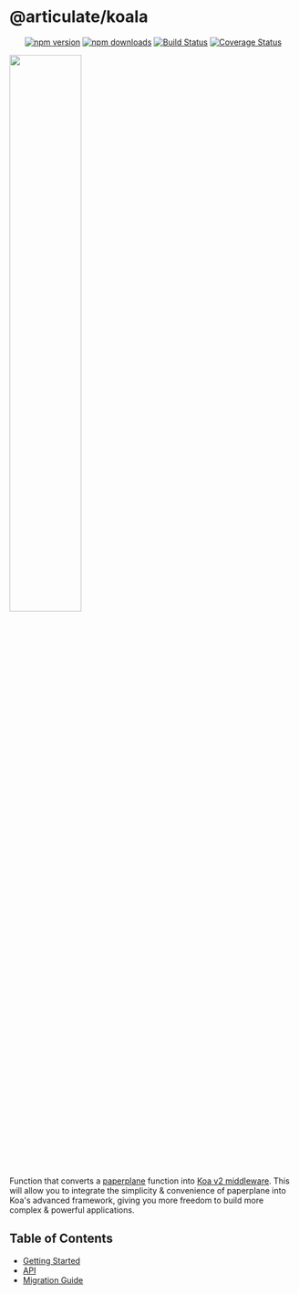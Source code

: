 # @articulate/koala

<p align="center">
  <a href="https://www.npmjs.com/package/@articulate/koala"><img src="https://img.shields.io/npm/v/@articulate/koala.svg" alt="npm version" style="max-width:100%;"></a> <a href="https://www.npmjs.com/package/@articulate/koala"><img src="https://img.shields.io/npm/dm/@articulate/koala.svg" alt="npm downloads" style="max-width:100%;"></a> <a href="https://travis-ci.org/articulate/koala?branch=master"><img src="https://travis-ci.org/articulate/koala.svg?branch=master" alt="Build Status" style="max-width:100%;"></a> <a href='https://coveralls.io/github/articulate/koala?branch=master'><img src='https://coveralls.io/repos/github/articulate/koala/badge.svg?branch=master' alt='Coverage Status' /></a>
</p>

<p>
  <img src="https://user-images.githubusercontent.com/1526292/72191932-15764a80-33c1-11ea-9e8e-12e7e0e022b4.png" width="50%" />
</p>

Function that converts a [paperplane](https://github.com/articulate/paperplane) function into [Koa v2 middleware](https://github.com/koajs/koa#middleware). This will allow you to integrate the simplicity & convenience of paperplane into Koa's advanced framework, giving you more freedom to build more complex & powerful applications.

## Table of Contents

* [Getting Started](docs/getting-started.md)
* [API](docs/API.md)
* [Migration Guide](docs/migration-guide.md)
